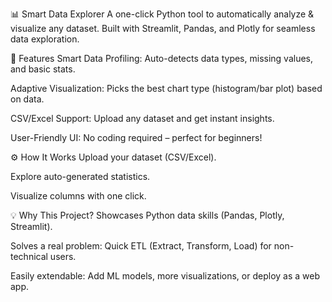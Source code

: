 📊 Smart Data Explorer
A one-click Python tool to automatically analyze & visualize any dataset.
Built with Streamlit, Pandas, and Plotly for seamless data exploration.

🚀 Features
Smart Data Profiling: Auto-detects data types, missing values, and basic stats.

Adaptive Visualization: Picks the best chart type (histogram/bar plot) based on data.

CSV/Excel Support: Upload any dataset and get instant insights.

User-Friendly UI: No coding required – perfect for beginners!

⚙️ How It Works
Upload your dataset (CSV/Excel).

Explore auto-generated statistics.

Visualize columns with one click.

💡 Why This Project?
Showcases Python data skills (Pandas, Plotly, Streamlit).

Solves a real problem: Quick ETL (Extract, Transform, Load) for non-technical users.

Easily extendable: Add ML models, more visualizations, or deploy as a web app.

